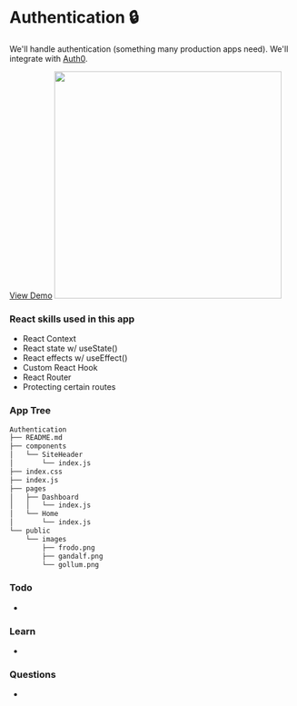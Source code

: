 # Authentication 🔒

We'll handle authentication (something many production apps need). We'll integrate with [Auth0](https://auth0.com/).

[View Demo]()
<img width="400" src="">

### React skills used in this app

- React Context
- React state w/ useState()
- React effects w/ useEffect()
- Custom React Hook
- React Router
- Protecting certain routes

### App Tree

```bash
Authentication
├── README.md
├── components
│   └── SiteHeader
│       └── index.js
├── index.css
├── index.js
├── pages
│   ├── Dashboard
│   │   └── index.js
│   └── Home
│       └── index.js
└── public
    └── images
        ├── frodo.png
        ├── gandalf.png
        └── gollum.png
```

### Todo

-

### Learn

-

### Questions

-
